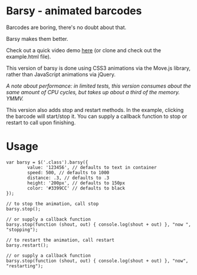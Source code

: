 # Barsy - animated barcodes

Barcodes are boring, there's no doubt about that.

Barsy makes them better.

Check out a quick video demo [here](http://f.cl.ly/items/2i2f3g3T0Y1O1S3f1t0h/Untitled.mov) (or clone and check out the example.html file).

This version of barsy is done using CSS3 animations via the Move.js library, rather than JavaScript animations via jQuery.

*A note about performance: in limited tests, this version consumes about the same amount of CPU cycles, but takes up about a third of the memory. YMMV.*

This version also adds stop and restart methods.  In the example, clicking the barcode will start/stop it.  You can supply a callback function to stop or restart to call upon finishing.

# Usage

    var barsy = $('.class').barsy({
            value: '123456', // defaults to text in container
            speed: 500, // defaults to 1000
            distance: .3, // defaults to .3
            height: '200px', // defaults to 150px
            color: '#3399CC' // defaults to black
    });

    // to stop the animation, call stop
    barsy.stop();

    // or supply a callback function
    barsy.stop(function (shout, out) { console.log(shout + out) }, "now ", "stopping");

    // to restart the animation, call restart
    barsy.restart();

    // or supply a callback function
    barsy.stop(function (shout, out) { console.log(shout + out) }, "now", "restarting");

